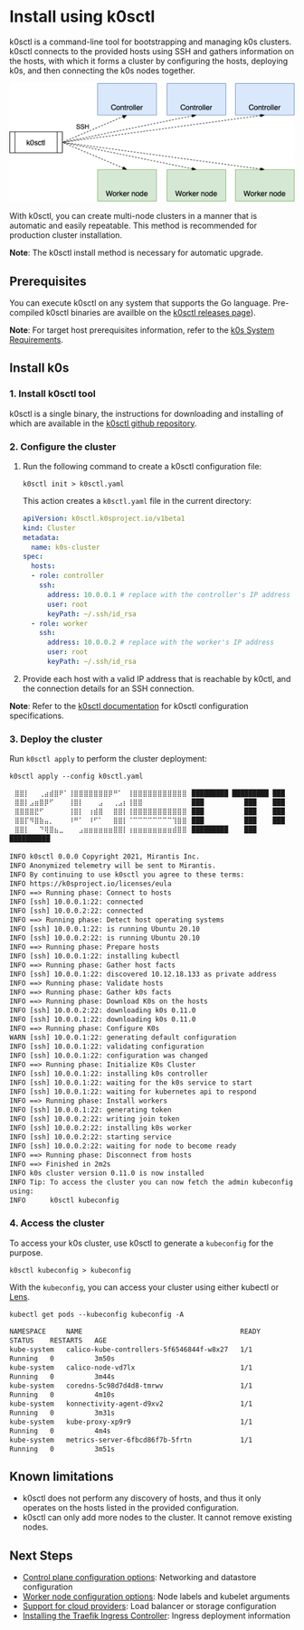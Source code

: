# Install using k0sctl

k0sctl is a command-line tool for bootstrapping and managing k0s clusters. k0sctl connects to the provided hosts using SSH and gathers information on the hosts, with which it forms a cluster by configuring the hosts, deploying k0s, and then connecting the k0s nodes together.

![k0sctl deployment](img/k0sctl_deployment.png)

With k0sctl, you can create multi-node clusters in a manner that is automatic and easily repeatable. This method is recommended for production cluster installation.

**Note**: The k0sctl install method is necessary for automatic upgrade.

## Prerequisites

You can execute k0sctl on any system that supports the Go language. Pre-compiled k0sctl binaries are availble on the [k0sctl releases page](https://github.com/k0sproject/k0sctl)).

**Note**: For target host prerequisites information, refer to the [k0s System Requirements](system-requirements.md).

## Install k0s

### 1. Install k0sctl tool

k0sctl is a single binary, the instructions for downloading and installing of which are available in the [k0sctl github repository](https://github.com/k0sproject/k0sctl#installation).

### 2. Configure the cluster

1. Run the following command to create a k0sctl configuration file:

    ```shell
    k0sctl init > k0sctl.yaml
    ```

    This action creates a `k0sctl.yaml` file in the current directory:

    ```yaml
    apiVersion: k0sctl.k0sproject.io/v1beta1
    kind: Cluster
    metadata:
      name: k0s-cluster
    spec:
      hosts:
      - role: controller
        ssh:
          address: 10.0.0.1 # replace with the controller's IP address
          user: root
          keyPath: ~/.ssh/id_rsa
      - role: worker
        ssh:
          address: 10.0.0.2 # replace with the worker's IP address
          user: root
          keyPath: ~/.ssh/id_rsa
    ```

2. Provide each host with a valid IP address that is reachable by k0ctl, and the connection details for an SSH connection.

 **Note**: Refer to the [k0sctl documentation](https://github.com/k0sproject/k0sctl#configuration-file-spec-fields) for k0sctl configuration specifications.

### 3. Deploy the cluster

Run `k0sctl apply` to perform the cluster deployment:

```shell
k0sctl apply --config k0sctl.yaml
```

```shell
⠀⣿⣿⡇⠀⠀⢀⣴⣾⣿⠟⠁⢸⣿⣿⣿⣿⣿⣿⣿⡿⠛⠁⠀⢸⣿⣿⣿⣿⣿⣿⣿⣿⣿⣿⣿⠀█████████ █████████ ███
⠀⣿⣿⡇⣠⣶⣿⡿⠋⠀⠀⠀⢸⣿⡇⠀⠀⠀⣠⠀⠀⢀⣠⡆⢸⣿⣿⠀⠀⠀⠀⠀⠀⠀⠀⠀⠀███          ███    ███
⠀⣿⣿⣿⣿⣟⠋⠀⠀⠀⠀⠀⢸⣿⡇⠀⢰⣾⣿⠀⠀⣿⣿⡇⢸⣿⣿⣿⣿⣿⣿⣿⣿⣿⣿⣿⠀███          ███    ███
⠀⣿⣿⡏⠻⣿⣷⣤⡀⠀⠀⠀⠸⠛⠁⠀⠸⠋⠁⠀⠀⣿⣿⡇⠈⠉⠉⠉⠉⠉⠉⠉⠉⢹⣿⣿⠀███          ███    ███
⠀⣿⣿⡇⠀⠀⠙⢿⣿⣦⣀⠀⠀⠀⣠⣶⣶⣶⣶⣶⣶⣿⣿⡇⢰⣶⣶⣶⣶⣶⣶⣶⣶⣾⣿⣿⠀█████████    ███    ██████████

INFO k0sctl 0.0.0 Copyright 2021, Mirantis Inc.
INFO Anonymized telemetry will be sent to Mirantis.
INFO By continuing to use k0sctl you agree to these terms:
INFO https://k0sproject.io/licenses/eula
INFO ==> Running phase: Connect to hosts
INFO [ssh] 10.0.0.1:22: connected
INFO [ssh] 10.0.0.2:22: connected
INFO ==> Running phase: Detect host operating systems
INFO [ssh] 10.0.0.1:22: is running Ubuntu 20.10
INFO [ssh] 10.0.0.2:22: is running Ubuntu 20.10
INFO ==> Running phase: Prepare hosts
INFO [ssh] 10.0.0.1:22: installing kubectl
INFO ==> Running phase: Gather host facts
INFO [ssh] 10.0.0.1:22: discovered 10.12.18.133 as private address
INFO ==> Running phase: Validate hosts
INFO ==> Running phase: Gather k0s facts
INFO ==> Running phase: Download K0s on the hosts
INFO [ssh] 10.0.0.2:22: downloading k0s 0.11.0
INFO [ssh] 10.0.0.1:22: downloading k0s 0.11.0
INFO ==> Running phase: Configure K0s
WARN [ssh] 10.0.0.1:22: generating default configuration
INFO [ssh] 10.0.0.1:22: validating configuration
INFO [ssh] 10.0.0.1:22: configuration was changed
INFO ==> Running phase: Initialize K0s Cluster
INFO [ssh] 10.0.0.1:22: installing k0s controller
INFO [ssh] 10.0.0.1:22: waiting for the k0s service to start
INFO [ssh] 10.0.0.1:22: waiting for kubernetes api to respond
INFO ==> Running phase: Install workers
INFO [ssh] 10.0.0.1:22: generating token
INFO [ssh] 10.0.0.2:22: writing join token
INFO [ssh] 10.0.0.2:22: installing k0s worker
INFO [ssh] 10.0.0.2:22: starting service
INFO [ssh] 10.0.0.2:22: waiting for node to become ready
INFO ==> Running phase: Disconnect from hosts
INFO ==> Finished in 2m2s
INFO k0s cluster version 0.11.0 is now installed
INFO Tip: To access the cluster you can now fetch the admin kubeconfig using:
INFO      k0sctl kubeconfig
```

### 4. Access the cluster

To access your k0s cluster, use k0sctl to generate a `kubeconfig` for the purpose.

```shell
k0sctl kubeconfig > kubeconfig
```

With the `kubeconfig`, you can access your cluster using either kubectl or [Lens](https://k8slens.dev/).

```shell
kubectl get pods --kubeconfig kubeconfig -A
```
```shell
NAMESPACE     NAME                                       READY   STATUS    RESTARTS   AGE
kube-system   calico-kube-controllers-5f6546844f-w8x27   1/1     Running   0          3m50s
kube-system   calico-node-vd7lx                          1/1     Running   0          3m44s
kube-system   coredns-5c98d7d4d8-tmrwv                   1/1     Running   0          4m10s
kube-system   konnectivity-agent-d9xv2                   1/1     Running   0          3m31s
kube-system   kube-proxy-xp9r9                           1/1     Running   0          4m4s
kube-system   metrics-server-6fbcd86f7b-5frtn            1/1     Running   0          3m51s
```

## Known limitations

* k0sctl does not perform any discovery of hosts, and thus it only operates on the hosts listed in the provided configuration.
* k0sctl can only add more nodes to the cluster. It cannot remove existing nodes.

## Next Steps

* [Control plane configuration options](configuration.md): Networking and datastore configuration
* [Worker node configuration options](worker-node-config.md): Node labels and kubelet arguments
* [Support for cloud providers](cloud-providers.md): Load balancer or storage configuration
* [Installing the Traefik Ingress Controller](examples/traefik-ingress.md): Ingress deployment information
